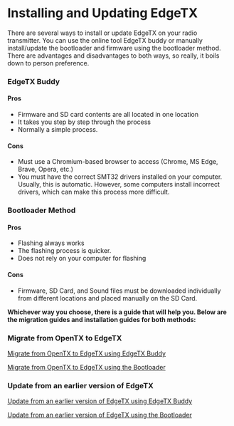 # Installing and Updating EdgeTX

There are several ways to install or update EdgeTX on your radio transmitter. You can use the online tool EdgeTX buddy or manually install/update the bootloader and firmware using the bootloader method. There are advantages and disadvantages to both ways, so really, it boils down to person preference.

### EdgeTX Buddy

#### Pros

* Firmware and SD card contents are all located in one location
* It takes you step by step through the process
* Normally a simple process.

#### Cons

* Must use a Chromium-based browser to access (Chrome, MS Edge, Brave, Opera, etc.)
* You must have the correct SMT32 drivers installed on your computer. Usually, this is automatic. However, some computers install incorrect drivers, which can make this process more difficult.&#x20;

### Bootloader Method

#### Pros

* Flashing always works
* The flashing process is quicker.
* Does not rely on your computer for flashing

#### Cons&#x20;

* Firmware, SD Card, and Sound files must be downloaded individually from different locations and placed manually on the SD Card.

**Whichever way you choose, there is a guide that will help you. Below are the migration guides and installation guides for both methods:**

### Migrate from OpenTX to EdgeTX&#x20;

[Migrate from OpenTX to EdgeTX using EdgeTX Buddy](update-from-opentx-to-edgetx.md)

[Migrate from OpenTX to EdgeTX using the Bootloader](migrate-from-opentx-to-edgetx-using-the-bootloader.md)

### Update from an earlier version of EdgeTX

[Update from an earlier version of EdgeTX using EdgeTX Buddy](update-from-opentx-to-edgetx-1.md)

[Update from an earlier version of EdgeTX using the Bootloader](update-from-an-earlier-version-of-edgetx-using-the-bootloader.md)

